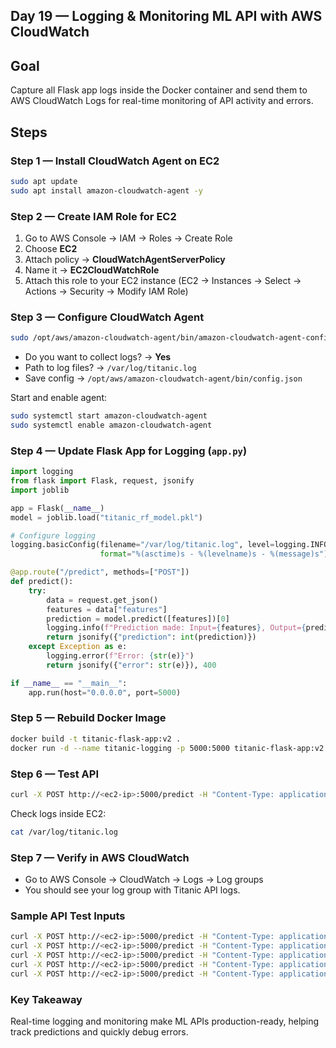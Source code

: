## Day 19 — Logging & Monitoring ML API with AWS CloudWatch

## Goal

Capture all Flask app logs inside the Docker container and send them to AWS CloudWatch Logs for real-time monitoring of API activity and errors.

## Steps

### Step 1 — Install CloudWatch Agent on EC2

```bash
sudo apt update
sudo apt install amazon-cloudwatch-agent -y
```

### Step 2 — Create IAM Role for EC2

1. Go to AWS Console → IAM → Roles → Create Role
2. Choose **EC2**
3. Attach policy → **CloudWatchAgentServerPolicy**
4. Name it → **EC2CloudWatchRole**
5. Attach this role to your EC2 instance (EC2 → Instances → Select → Actions → Security → Modify IAM Role)

### Step 3 — Configure CloudWatch Agent

```bash
sudo /opt/aws/amazon-cloudwatch-agent/bin/amazon-cloudwatch-agent-config-wizard
```

* Do you want to collect logs? → **Yes**
* Path to log files? → `/var/log/titanic.log`
* Save config → `/opt/aws/amazon-cloudwatch-agent/bin/config.json`

Start and enable agent:

```bash
sudo systemctl start amazon-cloudwatch-agent
sudo systemctl enable amazon-cloudwatch-agent
```

### Step 4 — Update Flask App for Logging (`app.py`)

```python
import logging
from flask import Flask, request, jsonify
import joblib

app = Flask(__name__)
model = joblib.load("titanic_rf_model.pkl")

# Configure logging
logging.basicConfig(filename="/var/log/titanic.log", level=logging.INFO,
                    format="%(asctime)s - %(levelname)s - %(message)s")

@app.route("/predict", methods=["POST"])
def predict():
    try:
        data = request.get_json()
        features = data["features"]
        prediction = model.predict([features])[0]
        logging.info(f"Prediction made: Input={features}, Output={prediction}")
        return jsonify({"prediction": int(prediction)})
    except Exception as e:
        logging.error(f"Error: {str(e)}")
        return jsonify({"error": str(e)}), 400

if __name__ == "__main__":
    app.run(host="0.0.0.0", port=5000)
```

### Step 5 — Rebuild Docker Image

```bash
docker build -t titanic-flask-app:v2 .
docker run -d --name titanic-logging -p 5000:5000 titanic-flask-app:v2
```

### Step 6 — Test API

```bash
curl -X POST http://<ec2-ip>:5000/predict -H "Content-Type: application/json" -d "{\"features\": [3,1,22,0,0,7.25]}"
```

Check logs inside EC2:

```bash
cat /var/log/titanic.log
```

### Step 7 — Verify in AWS CloudWatch

* Go to AWS Console → CloudWatch → Logs → Log groups
* You should see your log group with Titanic API logs.

### Sample API Test Inputs

```bash
curl -X POST http://<ec2-ip>:5000/predict -H "Content-Type: application/json" -d "{\"features\": [1,0,38,1,0,71.28]}"
curl -X POST http://<ec2-ip>:5000/predict -H "Content-Type: application/json" -d "{\"features\": [3,1,26,0,0,7.88]}"
curl -X POST http://<ec2-ip>:5000/predict -H "Content-Type: application/json" -d "{\"features\": [2,1,35,1,0,53.1]}"
curl -X POST http://<ec2-ip>:5000/predict -H "Content-Type: application/json" -d "{\"features\": [3,0,27,0,0,8.05]}"
curl -X POST http://<ec2-ip>:5000/predict -H "Content-Type: application/json" -d "{\"features\": [1,0,54,0,2,51.86]}"
```

### Key Takeaway

Real-time logging and monitoring make ML APIs production-ready, helping track predictions and quickly debug errors.
